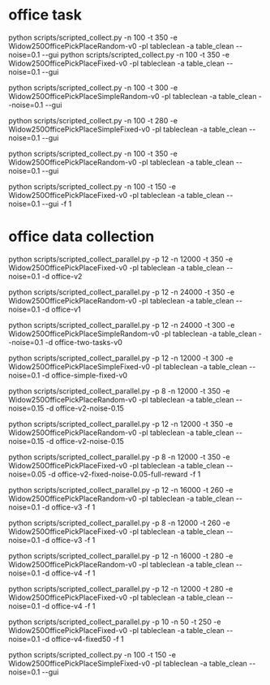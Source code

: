# office task
python scripts/scripted_collect.py -n 100 -t 350 -e Widow250OfficePickPlaceRandom-v0 -pl tableclean -a table_clean --noise=0.1 --gui
python scripts/scripted_collect.py -n 100 -t 350 -e Widow250OfficePickPlaceFixed-v0 -pl tableclean -a table_clean --noise=0.1 --gui

python scripts/scripted_collect.py -n 100 -t 300 -e Widow250OfficePickPlaceSimpleRandom-v0 -pl tableclean -a table_clean --noise=0.1 --gui 

python scripts/scripted_collect.py -n 100 -t 280 -e Widow250OfficePickPlaceSimpleFixed-v0 -pl tableclean -a table_clean --noise=0.1 --gui 

python scripts/scripted_collect.py -n 100 -t 350 -e Widow250OfficePickPlaceRandom-v0 -pl tableclean -a table_clean --noise=0.1 --gui

python scripts/scripted_collect.py -n 100 -t 150 -e Widow250OfficePickPlaceFixed-v0 -pl tableclean -a table_clean --noise=0.1 --gui -f 1

# office data collection
python scripts/scripted_collect_parallel.py -p 12 -n 12000 -t 350 -e Widow250OfficePickPlaceFixed-v0 -pl tableclean -a table_clean --noise=0.1 -d office-v2

python scripts/scripted_collect_parallel.py -p 12 -n 24000 -t 350 -e Widow250OfficePickPlaceRandom-v0 -pl tableclean -a table_clean --noise=0.1 -d office-v1

python scripts/scripted_collect_parallel.py -p 12 -n 24000 -t 300 -e Widow250OfficePickPlaceSimpleRandom-v0 -pl tableclean -a table_clean --noise=0.1 -d office-two-tasks-v0


python scripts/scripted_collect_parallel.py -p 12 -n 12000 -t 300 -e Widow250OfficePickPlaceSimpleFixed-v0 -pl tableclean -a table_clean --noise=0.1 -d office-simple-fixed-v0


python scripts/scripted_collect_parallel.py -p 8 -n 12000 -t 350 -e Widow250OfficePickPlaceRandom-v0 -pl tableclean -a table_clean --noise=0.15 -d office-v2-noise-0.15

python scripts/scripted_collect_parallel.py -p 12 -n 12000 -t 350 -e Widow250OfficePickPlaceRandom-v0 -pl tableclean -a table_clean --noise=0.15 -d office-v2-noise-0.15

python scripts/scripted_collect_parallel.py -p 8 -n 12000 -t 350 -e Widow250OfficePickPlaceFixed-v0 -pl tableclean -a table_clean --noise=0.05 -d office-v2-fixed-noise-0.05-full-reward -f 1


python scripts/scripted_collect_parallel.py -p 12 -n 16000 -t 260 -e Widow250OfficePickPlaceRandom-v0 -pl tableclean -a table_clean --noise=0.1 -d office-v3 -f 1

python scripts/scripted_collect_parallel.py -p 8 -n 12000 -t 260 -e Widow250OfficePickPlaceFixed-v0 -pl tableclean -a table_clean --noise=0.1 -d office-v3 -f 1


python scripts/scripted_collect_parallel.py -p 12 -n 16000 -t 280 -e Widow250OfficePickPlaceRandom-v0 -pl tableclean -a table_clean --noise=0.1 -d office-v4 -f 1


python scripts/scripted_collect_parallel.py -p 12 -n 12000 -t 280 -e Widow250OfficePickPlaceFixed-v0 -pl tableclean -a table_clean --noise=0.1 -d office-v4 -f 1


python scripts/scripted_collect_parallel.py -p 10 -n 50 -t 250 -e Widow250OfficePickPlaceFixed-v0 -pl tableclean -a table_clean --noise=0.1 -d office-v4-fixed50 -f 1


python scripts/scripted_collect.py -n 100 -t 150 -e Widow250OfficePickPlaceSimpleFixed-v0 -pl tableclean -a table_clean --noise=0.1 --gui 